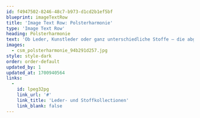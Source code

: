 ```yaml
---
id: f4947502-8246-48c7-b973-d1cd2b1ef5bf
blueprint: imageTextRow
title: 'Image Text Row: Polsterharmonie'
type: 'Image Text Row'
heading: Polsterharmonie
text: 'Ob Leder, Kunstleder oder ganz unterschiedliche Stoffe – die abgestimmte Farbpalette hält das Richtige bereit. Lassen Sie den Anspruch zu, die wirklich passende Bepolsterung für Stühle, Sitzbänke, Sitzkissen und Bettkopfteile auszuwählen.'
images:
  - csm_polsterharmonie_94b291d257.jpg
style: style-dark
order: order-default
updated_by: 1
updated_at: 1700940564
links:
  -
    id: lpeg32pg
    link_url: '#'
    link_title: 'Leder- und Stoffkollectionen'
    link_blank: false
---
```


